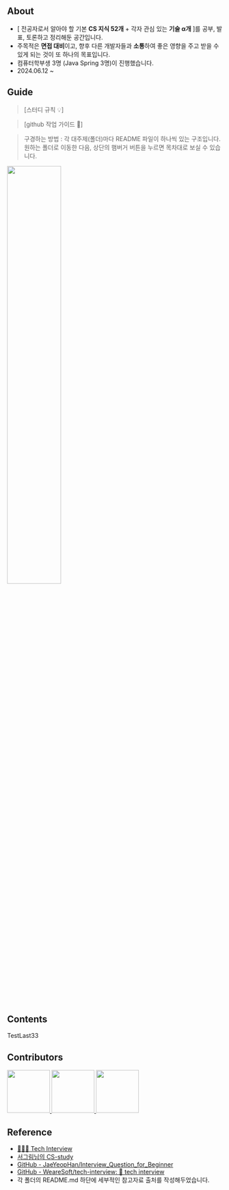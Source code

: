 ## About
- [ 전공자로서 알아야 할 기본 **CS 지식 52개** + 각자 관심 있는 **기술 α개** ]를 공부, 발표, 토론하고 정리해둔 공간입니다.  
- 주목적은 **면접 대비**이고, 향후 다른 개발자들과 **소통**하여 좋은 영향을 주고 받을 수 있게 되는 것이 또 하나의 목표입니다.
- 컴퓨터학부생 3명 (Java Spring 3명)이 진행했습니다. 
- 2024.06.12 ~

## Guide

> [스터디 규칙 :bulb:]   

> [github 작업 가이드 :guide_dog:]


> 구경하는 방법 : 각 대주제(폴더)마다 README 파일이 하나씩 있는 구조입니다.   
  원하는 폴더로 이동한 다음, 상단의 햄버거 버튼을 누르면 목차대로 보실 수 있습니다.  

  <img src="https://user-images.githubusercontent.com/72124326/221341370-066b6e11-41cd-4e7e-ac7d-1d70544e940c.png" width="50%" height="50%">

## Contents
TestLast33
## Contributors
<p>
<a href="https://github.com/99MinSu">
  <img src="https://avatars.githubusercontent.com/u/89891084?v=4" width="100">
</a>
<a href="https://github.com/Minsu17">
  <img src="https://avatars.githubusercontent.com/u/89891511?s=96&v=4" width="100">
</a>
<a href="https://github.com/OkKim99">
  <img src="https://avatars.githubusercontent.com/u/89891488?s=400&v=4" width="100">
</a>
</p>

## Reference
- [👨🏻‍💻 Tech Interview](https://gyoogle.dev/blog/)  
- [서그림님의 CS-study](https://github.com/Seogeurim/CS-study)  
- [GitHub - JaeYeopHan/Interview_Question_for_Beginner](https://github.com/JaeYeopHan/Interview_Question_for_Beginner#part-1-%EC%A0%84%EC%82%B0-%EA%B8%B0%EC%B4%88)  
- [GitHub - WeareSoft/tech-interview: 🙍 tech interview](https://github.com/WeareSoft/tech-interview#1-data-structure)
- 각 폴더의 README.md 하단에 세부적인 참고자료 출처를 작성해두었습니다.

